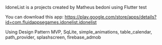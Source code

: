 

IdoneList is a projects created by Matheus bedoni using Flutter test

You can download this app: https://play.google.com/store/apps/details?id=com.fluidappsegames.idonelist.idonelist

Using Design Pattern MVP,
 SqLite,
 simple_animations,
 table_calendar,
 path_provider,
 splashscreen,
 firebase_admob
